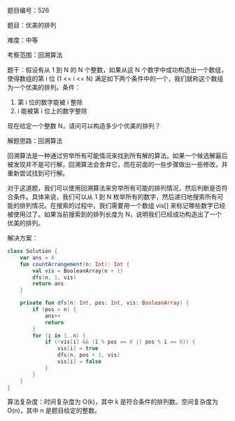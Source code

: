 题目编号：526

题目：优美的排列

难度：中等

考察范围：回溯算法

题干：假设有从 1 到 N 的 N 个整数，如果从这 N 个数字中成功构造出一个数组，使得数组的第 i 位 (1 <= i <= N) 满足如下两个条件中的一个，我们就称这个数组为一个优美的排列。条件：

1. 第 i 位的数字能被 i 整除
2. i 能被第 i 位上的数字整除

现在给定一个整数 N，请问可以构造多少个优美的排列？

解题思路：回溯算法

回溯算法是一种通过穷举所有可能情况来找到所有解的算法。如果一个候选解最后被发现并不是可行解，回溯算法会舍弃它，而在前面的一些步骤做出一些修改，并重新尝试找到可行解。

对于这道题，我们可以使用回溯算法来穷举所有可能的排列情况，然后判断是否符合条件。具体来说，我们可以从 1 到 N 枚举所有的数字，然后递归地搜索所有可能的排列情况。在搜索的过程中，我们需要用一个数组 vis[] 来标记哪些数字已经被使用过了。如果当前搜索到的排列长度为 N，说明我们已经成功构造出了一个优美的排列。

解决方案：

```kotlin
class Solution {
    var ans = 0
    fun countArrangement(n: Int): Int {
        val vis = BooleanArray(n + 1)
        dfs(n, 1, vis)
        return ans
    }

    private fun dfs(n: Int, pos: Int, vis: BooleanArray) {
        if (pos > n) {
            ans++
            return
        }
        for (i in 1..n) {
            if (!vis[i] && (i % pos == 0 || pos % i == 0)) {
                vis[i] = true
                dfs(n, pos + 1, vis)
                vis[i] = false
            }
        }
    }
}
```

算法复杂度：时间复杂度为 O(k)，其中 k 是符合条件的排列数。空间复杂度为 O(n)，其中 n 是题目给定的整数。
